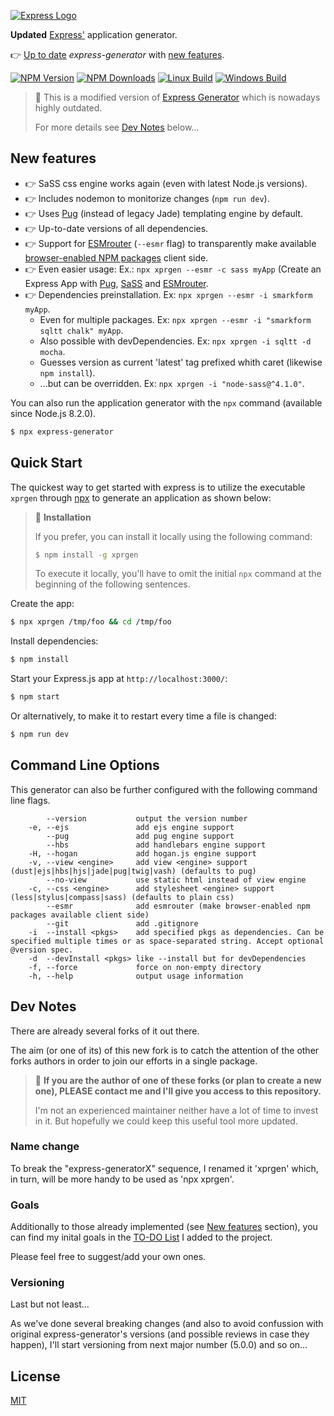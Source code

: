 [![Express Logo](https://i.cloudup.com/zfY6lL7eFa-3000x3000.png)](http://expressjs.com/)

**Updated** [Express'](https://www.npmjs.com/package/express) application generator.

👉 [Up to date](#dev-notes) *express-generator* with [new features](#new-features).

[![NPM Version][npm-image]][npm-url]
[![NPM Downloads][downloads-image]][downloads-url]
[![Linux Build][github-actions-ci-image]][github-actions-ci-url]
[![Windows Build][appveyor-image]][appveyor-url]

<!-- (Syntax highlighting issue breaker (Sorry)) []() -->


> 📌 This is a modified version of [Express
> Generator](https://github.com/expressjs/generator) which is nowadays highly
> outdated.
> 
> For more details see [Dev Notes](#dev-notes) below...

## New features

  * 👉 SaSS css engine works again (even with latest Node.js versions).
  * 👉 Includes nodemon to monitorize changes (`npm run dev`).
  * 👉 Uses [Pug](https://pugjs.org) (instead of legacy Jade) templating engine by default.
  * 👉 Up-to-date versions of all dependencies.
  * 👉 Support for [ESMrouter](https://www.npmjs.com/package/esmrouter)
    (`--esmr` flag) to transparently make available [browser-enabled NPM
    packages](https://docs.npmjs.com/cli/v10/configuring-npm/package-json#browser)
    client side.
  * 👉 Even easier usage: Ex.: `npx xprgen --esmr -c sass myApp` (Create an
    Express App with [Pug](https://pugjs.org), [SaSS](https://sass-lang.com/)
    and [ESMrouter](https://www.npmjs.com/package/esmrouter).
  * 👉 Dependencies preinstallation. Ex: `npx xprgen --esmr -i smarkform myApp`.
    - Even for multiple packages. Ex: `npx xprgen --esmr -i "smarkform sqltt chalk" myApp`.
    - Also possible with devDependencies. Ex: `npx xprgen -i sqltt -d mocha`.
    - Guesses version as current 'latest' tag prefixed whith caret (likewise `npm install`).
    - ...but can be overridden. Ex: `npx xprgen -i "node-sass@^4.1.0"`.



You can also run the application generator with the `npx` command (available since Node.js 8.2.0).

```sh
$ npx express-generator
```

## Quick Start

The quickest way to get started with express is to utilize the executable
`xprgen` through [npx](https://www.npmjs.com/package/npx) to generate an
application as shown below:


> 📌 **Installation**
> 
> If you prefer, you can install it locally using the following command:
> 
> ```sh
> $ npm install -g xprgen
> ```
> 
> To execute it locally, you'll have to omit the initial `npx` command at the
> beginning of the following sentences.


Create the app:

```bash
$ npx xprgen /tmp/foo && cd /tmp/foo
```

Install dependencies:

```bash
$ npm install
```

Start your Express.js app at `http://localhost:3000/`:

```bash
$ npm start
```

Or alternatively, to make it to restart every time a file is changed:

```bash
$ npm run dev
```

## Command Line Options

This generator can also be further configured with the following command line flags.

```
        --version           output the version number
    -e, --ejs               add ejs engine support
        --pug               add pug engine support
        --hbs               add handlebars engine support
    -H, --hogan             add hogan.js engine support
    -v, --view <engine>     add view <engine> support (dust|ejs|hbs|hjs|jade|pug|twig|vash) (defaults to pug)
        --no-view           use static html instead of view engine
    -c, --css <engine>      add stylesheet <engine> support (less|stylus|compass|sass) (defaults to plain css)
        --esmr              add esmrouter (make browser-enabled npm packages available client side)
        --git               add .gitignore
    -i  --install <pkgs>    add specified pkgs as dependencies. Can be specified multiple times or as space-separated string. Accept optional @version spec.
    -d  --devInstall <pkgs> like --install but for devDependencies
    -f, --force             force on non-empty directory
    -h, --help              output usage information
```

## Dev Notes

There are already several forks of it out there.

The aim (or one of its) of this new fork is to catch the attention of the other
forks authors in order to join our efforts in a single package.

> 📌 **If you are the author of one of these forks (or plan to create a new one),
> PLEASE contact me and I'll give you access to this repository.**
> 
> I'm not an experienced maintainer neither have a lot of time to invest in it.
> But hopefully we could keep this useful tool more updated.

### Name change

To break the "express-generatorX" sequence, I renamed it 'xprgen' which, in
turn, will be more handy to be used as 'npx xprgen'.

### Goals

Additionally to those already implemented (see [New features](#new-features)
section), you can find my inital goals in the [TO-DO List](./TODO.md) I added
to the project.

Please feel free to suggest/add your own ones.

### Versioning

Last but not least...

As we've done several breaking changes (and also to avoid confussion with
original express-generator's versions (and possible reviews in case they
happen), I'll start versioning from next major number (5.0.0) and so on...


## License

[MIT](LICENSE)

[npm-image]: https://img.shields.io/npm/v/xprgen.svg
[npm-url]: https://npmjs.org/package/xprgen
[appveyor-image]: https://img.shields.io/appveyor/ci/dougwilson/generator/master.svg?label=windows
[appveyor-url]: https://ci.appveyor.com/project/dougwilson/generator
[downloads-image]: https://img.shields.io/npm/dm/xprgen.svg
[downloads-url]: https://npmjs.org/package/xprgen
[github-actions-ci-image]: https://img.shields.io/github/workflow/status/expressjs/generator/ci/master?label=linux
[github-actions-ci-url]: https://github.com/expressjs/generator/actions/workflows/ci.yml
